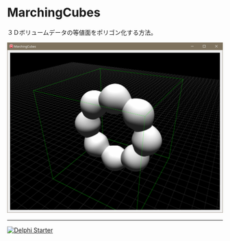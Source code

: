 # MarchingCubes
３Ｄボリュームデータの等値面をポリゴン化する方法。

![](https://github.com/LUXOPHIA/MarchingCubes/raw/master/--------/_SCREENSHOT/MarchingCubes.png)

----
[![Delphi Starter](http://img.en25.com/EloquaImages/clients/Embarcadero/%7B063f1eec-64a6-4c19-840f-9b59d407c914%7D_dx-starter-bn159.png)](https://www.embarcadero.com/jp/products/delphi/starter)

